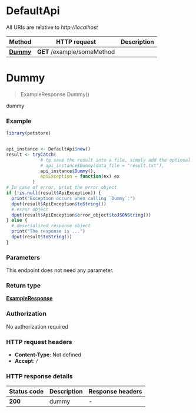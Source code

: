 # DefaultApi

All URIs are relative to *http://localhost*

Method | HTTP request | Description
------------- | ------------- | -------------
[**Dummy**](DefaultApi.md#Dummy) | **GET** /example/someMethod | 


# **Dummy**
> ExampleResponse Dummy()



dummy

### Example
```R
library(petstore)


api_instance <- DefaultApi$new()
result <- tryCatch(
             # to save the result into a file, simply add the optional `data_file` parameter, e.g.
             # api_instance$Dummy(data_file = "result.txt"),
             api_instance$Dummy(),
             ApiException = function(ex) ex
          )
# In case of error, print the error object
if (!is.null(result$ApiException)) {
  print("Exception occurs when calling `Dummy`:")
  dput(result$ApiException$toString())
  # error object
  dput(result$ApiException$error_object$toJSONString())
} else {
  # deserialized response object
  print("The response is ...")
  dput(result$toString())
}

```

### Parameters
This endpoint does not need any parameter.

### Return type

[**ExampleResponse**](ExampleResponse.md)

### Authorization

No authorization required

### HTTP request headers

 - **Content-Type**: Not defined
 - **Accept**: */*

### HTTP response details
| Status code | Description | Response headers |
|-------------|-------------|------------------|
| **200** | dummy |  -  |

